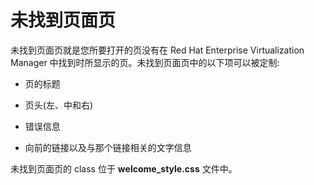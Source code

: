 # 未找到页面页

未找到页面页就是您所要打开的页没有在 Red Hat Enterprise Virtualization Manager 中找到时所显示的页。未找到页面页中的以下项可以被定制:

- 页的标题

- 页头(左、中和右)

- 错误信息

- 向前的链接以及与那个链接相关的文字信息

未找到页面页的 class 位于 **welcome_style.css** 文件中。
